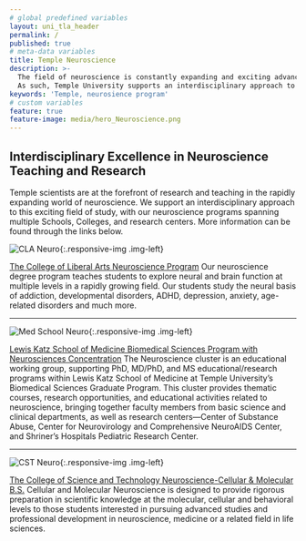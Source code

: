 ```yaml
---
# global predefined variables
layout: uni_tla_header
permalink: /
published: true
# meta-data variables
title: Temple Neuroscience
description: >-
  The field of neuroscience is constantly expanding and exciting advancements are being made constantly.
  As such, Temple University supports an interdisciplinary approach to this field of study.
keywords: 'Temple, neurosience program'
# custom variables
feature: true
feature-image: media/hero_Neuroscience.png
---
```

## Interdisciplinary Excellence in Neuroscience Teaching and Research
Temple scientists are at the forefront of research and teaching in the rapidly expanding world of neuroscience. We support an interdisciplinary approach to this exciting field of study, with our neuroscience programs spanning multiple Schools, Colleges, and research centers. More information can be found through the links below.


![CLA Neuro]({{site.baseurl}}/media/cla2014c.jpg){:.responsive-img .img-left}

[The College of Liberal Arts Neuroscience Program](http://www.cla.temple.edu/neuroscience/)
Our neuroscience degree program teaches students to explore neural and brain function at multiple levels in a rapidly growing field. Our students study the neural basis of addiction, developmental disorders, ADHD, depression, anxiety, age-related disorders and much more.

___

![Med School Neuro]({{site.baseurl}}/media/med2014c.jpg){:.responsive-img .img-left}

[Lewis Katz School of Medicine Biomedical Sciences Program with Neurosciences Concentration](https://medicine.temple.edu/education/biomedical-sciences-graduate-program/areas-concentration/neurosciences)
The Neuroscience cluster is an educational working group, supporting PhD, MD/PhD, and MS educational/research programs within Lewis Katz School of Medicine at Temple University’s Biomedical Sciences Graduate Program. This cluster provides thematic courses, research opportunities, and educational activities related to neuroscience, bringing together faculty members from basic science and clinical departments, as well as research centers—Center of Substance Abuse, Center for Neurovirology and Comprehensive NeuroAIDS Center, and Shriner’s Hospitals Pediatric Research Center.

___

![CST Neuro]({{site.baseurl}}/media/cst2014c.jpg){:.responsive-img .img-left}

[The College of Science and Technology Neuroscience-Cellular & Molecular B.S.](https://cst.temple.edu/academics/undergraduate-majors-and-programs/neuroscience-cellular-and-molecular)
Cellular and Molecular Neuroscience is designed to provide rigorous preparation in scientific knowledge at the molecular, cellular and behavioral levels to those students interested in pursuing advanced studies and professional development in neuroscience, medicine or a related field in life sciences.
